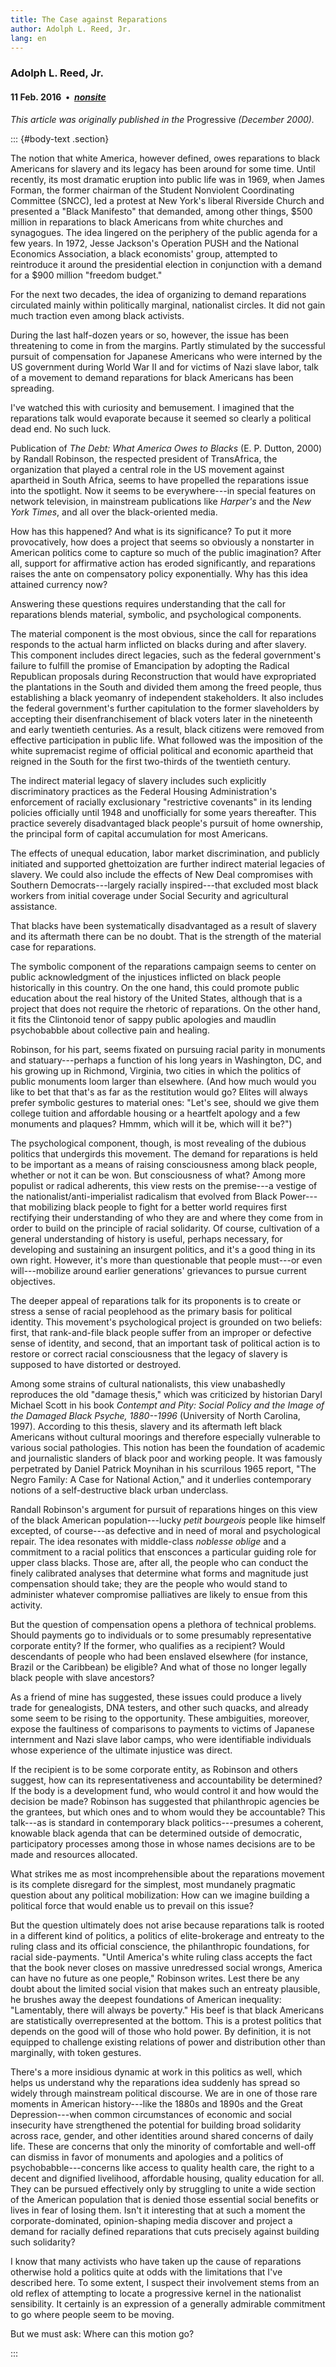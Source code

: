 ```yaml
---
title: The Case against Reparations
author: Adolph L. Reed, Jr.
lang: en
---
```


### Adolph L. Reed, Jr.

#### 11 Feb. 2016&ensp;&bull;&ensp;[_nonsite_](https://nonsite.org/editorial/the-case-against-reparations)

_This article was originally published in the_ Progressive _(December 2000)._

::: {#body-text .section}

The notion that white America, however defined, owes reparations to black Americans for slavery and its legacy has been around for some time. Until recently, its most dramatic eruption into public life was in 1969, when James Forman, the former chairman of the Student Nonviolent Coordinating Committee (SNCC), led a protest at New York's liberal Riverside Church and presented a "Black Manifesto" that demanded, among other things, \$500 million in reparations to black Americans from white churches and synagogues. The idea lingered on the periphery of the public agenda for a few years. In 1972, Jesse Jackson's Operation PUSH and the National Economics Association, a black economists' group, attempted to reintroduce it around the presidential election in conjunction with a demand for a \$900 million "freedom budget."

For the next two decades, the idea of organizing to demand reparations circulated mainly within politically marginal, nationalist circles. It did not gain much traction even among black activists.

During the last half-dozen years or so, however, the issue has been threatening to come in from the margins. Partly stimulated by the successful pursuit of compensation for Japanese Americans who were interned by the US government during World War II and for victims of Nazi slave labor, talk of a movement to demand reparations for black Americans has been spreading.

I've watched this with curiosity and bemusement. I imagined that the reparations talk would evaporate because it seemed so clearly a political dead end. No such luck.

Publication of _The Debt: What America Owes to Blacks_ (E.&nbsp;P. Dutton, 2000) by Randall Robinson, the respected president of TransAfrica, the organization that played a central role in the US movement against apartheid in South Africa, seems to have propelled the reparations issue into the spotlight. Now it seems to be everywhere---in special features on network television, in mainstream publications like _Harper's_ and the _New York Times_, and all over the black-oriented media.

How has this happened? And what is its significance? To put it more provocatively, how does a project that seems so obviously a nonstarter in American politics come to capture so much of the public imagination? After all, support for affirmative action has eroded significantly, and reparations raises the ante on compensatory policy exponentially. Why has this idea attained currency now?

Answering these questions requires understanding that the call for reparations blends material, symbolic, and psychological components.

The material component is the most obvious, since the call for reparations responds to the actual harm inflicted on blacks during and after slavery. This component includes direct legacies, such as the federal government's failure to fulfill the promise of Emancipation by adopting the Radical Republican proposals during Reconstruction that would have expropriated the plantations in the South and divided them among the freed people, thus establishing a black yeomanry of independent stakeholders. It also includes the federal government's further capitulation to the former slaveholders by accepting their disenfranchisement of black voters later in the nineteenth and early twentieth centuries. As a result, black citizens were removed from effective participation in public life. What followed was the imposition of the white supremacist regime of official political and economic apartheid that reigned in the South for the first two-thirds of the twentieth century.

The indirect material legacy of slavery includes such explicitly discriminatory practices as the Federal Housing Administration's enforcement of racially exclusionary "restrictive covenants" in its lending policies officially until 1948 and unofficially for some years thereafter. This practice severely disadvantaged black people's pursuit of home ownership, the principal form of capital accumulation for most Americans.

The effects of unequal education, labor market discrimination, and publicly initiated and supported ghettoization are further indirect material legacies of slavery. We could also include the effects of New Deal compromises with Southern Democrats---largely racially inspired---that excluded most black workers from initial coverage under Social Security and agricultural assistance.

That blacks have been systematically disadvantaged as a result of slavery and its aftermath there can be no doubt. That is the strength of the material case for reparations.

The symbolic component of the reparations campaign seems to center on public acknowledgment of the injustices inflicted on black people historically in this country. On the one hand, this could promote public education about the real history of the United States, although that is a project that does not require the rhetoric of reparations. On the other hand, it fits the Clintonoid tenor of sappy public apologies and maudlin psychobabble about collective pain and healing.

Robinson, for his part, seems fixated on pursuing racial parity in monuments and statuary---perhaps a function of his long years in Washington, DC, and his growing up in Richmond, Virginia, two cities in which the politics of public monuments loom larger than elsewhere. (And how much would you like to bet that that's as far as the restitution would go? Elites will always prefer symbolic gestures to material ones: "Let's see, should we give them college tuition and affordable housing or a heartfelt apology and a few monuments and plaques? Hmmm, which will it be, which will it be?")

The psychological component, though, is most revealing of the dubious politics that undergirds this movement. The demand for reparations is held to be important as a means of raising consciousness among black people, whether or not it can be won. But consciousness of what? Among more populist or radical adherents, this view rests on the premise---a vestige of the nationalist/anti-imperialist radicalism that evolved from Black Power---that mobilizing black people to fight for a better world requires first rectifying their understanding of who they are and where they come from in order to build on the principle of racial solidarity. Of course, cultivation of a general understanding of history is useful, perhaps necessary, for developing and sustaining an insurgent politics, and it's a good thing in its own right. However, it's more than questionable that people must---or even will---mobilize around earlier generations' grievances to pursue current objectives.

The deeper appeal of reparations talk for its proponents is to create or stress a sense of racial peoplehood as the primary basis for political identity. This movement's psychological project is grounded on two beliefs: first, that rank-and-file black people suffer from an improper or defective sense of identity, and second, that an important task of political action is to restore or correct racial consciousness that the legacy of slavery is supposed to have distorted or destroyed.

Among some strains of cultural nationalists, this view unabashedly reproduces the old "damage thesis," which was criticized by historian Daryl Michael Scott in his book _Contempt and Pity: Social Policy and the Image of the Damaged Black Psyche, 1880--1996_ (University of North Carolina, 1997). According to this thesis, slavery and its aftermath left black Americans without cultural moorings and therefore especially vulnerable to various social pathologies. This notion has been the foundation of academic and journalistic slanders of black poor and working people. It was famously perpetrated by Daniel Patrick Moynihan in his scurrilous 1965 report, "The Negro Family: A Case for National Action," and it underlies contemporary notions of a self-destructive black urban underclass.

Randall Robinson's argument for pursuit of reparations hinges on this view of the black American population---lucky _petit bourgeois_ people like himself excepted, of course---as defective and in need of moral and psychological repair. The idea resonates with middle-class _noblesse oblige_ and a commitment to a racial politics that ensconces a particular guiding role for upper class blacks. Those are, after all, the people who can conduct the finely calibrated analyses that determine what forms and magnitude just compensation should take; they are the people who would stand to administer whatever compromise palliatives are likely to ensue from this activity.

But the question of compensation opens a plethora of technical problems. Should payments go to individuals or to some presumably representative corporate entity? If the former, who qualifies as a recipient? Would descendants of people who had been enslaved elsewhere (for instance, Brazil or the Caribbean) be eligible? And what of those no longer legally black people with slave ancestors?

As a friend of mine has suggested, these issues could produce a lively trade for genealogists, DNA testers, and other such quacks, and already some seem to be rising to the opportunity. These ambiguities, moreover, expose the faultiness of comparisons to payments to victims of Japanese internment and Nazi slave labor camps, who were identifiable individuals whose experience of the ultimate injustice was direct.

If the recipient is to be some corporate entity, as Robinson and others suggest, how can its representativeness and accountability be determined? If the body is a development fund, who would control it and how would the decision be made? Robinson has suggested that philanthropic agencies be the grantees, but which ones and to whom would they be accountable? This talk---as is standard in contemporary black politics---presumes a coherent, knowable black agenda that can be determined outside of democratic, participatory processes among those in whose names decisions are to be made and resources allocated.

What strikes me as most incomprehensible about the reparations movement is its complete disregard for the simplest, most mundanely pragmatic question about any political mobilization: How can we imagine building a political force that would enable us to prevail on this issue?

But the question ultimately does not arise because reparations talk is rooted in a different kind of politics, a politics of elite-brokerage and entreaty to the ruling class and its official conscience, the philanthropic foundations, for racial side-payments. "Until America's white ruling class accepts the fact that the book never closes on massive unredressed social wrongs, America can have no future as one people," Robinson writes. Lest there be any doubt about the limited social vision that makes such an entreaty plausible, he brushes away the deepest foundations of American inequality: "Lamentably, there will always be poverty." His beef is that black Americans are statistically overrepresented at the bottom. This is a protest politics that depends on the good will of those who hold power. By definition, it is not equipped to challenge existing relations of power and distribution other than marginally, with token gestures.

There's a more insidious dynamic at work in this politics as well, which helps us understand why the reparations idea suddenly has spread so widely through mainstream political discourse. We are in one of those rare moments in American history---like the 1880s and 1890s and the Great Depression---when common circumstances of economic and social insecurity have strengthened the potential for building broad solidarity across race, gender, and other identities around shared concerns of daily life. These are concerns that only the minority of comfortable and well-off can dismiss in favor of monuments and apologies and a politics of psychobabble---concerns like access to quality health care, the right to a decent and dignified livelihood, affordable housing, quality education for all. They can be pursued effectively only by struggling to unite a wide section of the American population that is denied those essential social benefits or lives in fear of losing them. Isn't it interesting that at such a moment the corporate-dominated, opinion-shaping media discover and project a demand for racially defined reparations that cuts precisely against building such solidarity?

I know that many activists who have taken up the cause of reparations otherwise hold a politics quite at odds with the limitations that I've described here. To some extent, I suspect their involvement stems from an old reflex of attempting to locate a progressive kernel in the nationalist sensibility. It certainly is an expression of a generally admirable commitment to go where people seem to be moving.

But we must ask: Where can this motion go?

:::

